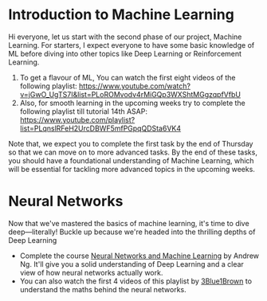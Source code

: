 # Introduction to Machine Learning
Hi everyone, let us start with the second phase of our project, Machine Learning.
For starters, I expect everyone to have some basic knowledge of ML before diving into other topics like Deep Learning or Reinforcement Learning.
1. To get a flavour of ML, You can watch the first eight videos of the following playlist: https://www.youtube.com/watch?v=jGwO_UgTS7I&list=PLoROMvodv4rMiGQp3WXShtMGgzqpfVfbU
2. Also, for smooth learning in the upcoming weeks try to complete the following playlist till tutorial 14th ASAP: https://www.youtube.com/playlist?list=PLqnslRFeH2UrcDBWF5mfPGpqQDSta6VK4
   
Note that, we expect you to complete the first task by the end of Thursday so that we can move on to more advanced tasks.
By the end of these tasks, you should have a foundational understanding of Machine Learning, which will be essential for tackling more advanced topics in the upcoming weeks.

# Neural Networks 

Now that we've mastered the basics of machine learning, it's time to dive deep—literally! Buckle up because we're headed into the thrilling depths of Deep Learning

- Complete the course [Neural Networks and Machine Learning](https://www.youtube.com/watch?v=CS4cs9xVecg&list=PLkDaE6sCZn6Ec-XTbcX1uRg2_u4xOEky0) by Andrew Ng.
It'll give you a solid understanding of Deep Learning and a clear view of how neural networks actually work.
- You can also watch the first 4 videos of this playlist by [3Blue1Brown](https://www.youtube.com/playlist?list=PLZHQObOWTQDNU6R1_67000Dx_ZCJB-3pi) to understand the maths behind the neural networks.





